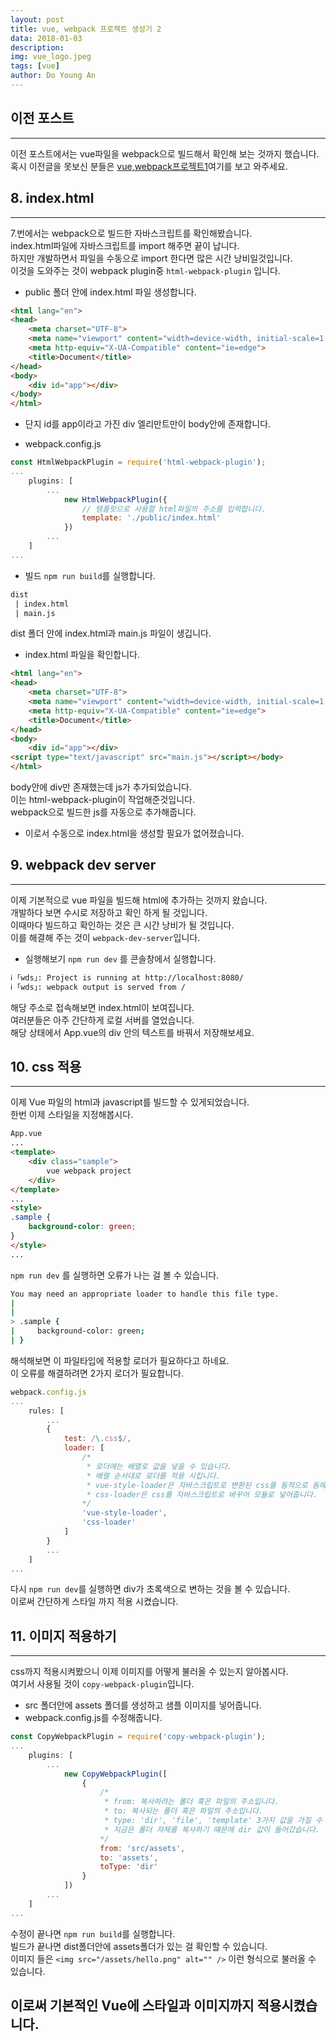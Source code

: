 ```yaml
---
layout: post
title: vue, webpack 프로젝트 생성기 2
data: 2018-01-03
description: 
img: vue_logo.jpeg
tags: [vue]
author: Do Young An
---
```


## 이전 포스트
----------------------------------------------------
이전 포스트에서는 vue파일을 webpack으로 빌드해서 확인해 보는 것까지 했습니다.
혹시 이전글을 못보신 분들은 [vue,webpack프로젝트1](https://doyoungan.github.io/vue-webpack-1/)여기를 보고 와주세요.

## 8. index.html
---------------------------------------------------
7.번에서는 webpack으로 빌드한 자바스크립트를 확인해봤습니다.  
index.html파일에 자바스크립트를 import 해주면 끝이 납니다.  
하지만 개발하면서 파일을 수동으로 import 한다면 많은 시간 낭비일것입니다.  
이것을 도와주는 것이 webpack plugin중 `html-webpack-plugin` 입니다.  

- public 폴더 안에 index.html 파일 생성합니다.  

``` html
<html lang="en">
<head>
    <meta charset="UTF-8">
    <meta name="viewport" content="width=device-width, initial-scale=1.0">
    <meta http-equiv="X-UA-Compatible" content="ie=edge">
    <title>Document</title>
</head>
<body>
    <div id="app"></div>
</body>
</html>
```
- 단지 id를 app이라고 가진 div 엘리만트만이 body안에 존재합니다.  

- webpack.config.js

``` javascript
const HtmlWebpackPlugin = require('html-webpack-plugin');
...
    plugins: [
        ...
            new HtmlWebpackPlugin({
                // 템플릿으로 사용할 html파일의 주소를 입력합니다.
                template: './public/index.html'
            })
        ...
    ]
...
```

- 빌드
`npm run build`를 실행합니다.

``` bash
dist
 | index.html
 | main.js
```

dist 폴더 안에 index.html과 main.js 파일이 생깁니다.

- index.html 파일을 확인합니다.

``` html
<html lang="en">
<head>
    <meta charset="UTF-8">
    <meta name="viewport" content="width=device-width, initial-scale=1.0">
    <meta http-equiv="X-UA-Compatible" content="ie=edge">
    <title>Document</title>
</head>
<body>
    <div id="app"></div>
<script type="text/javascript" src="main.js"></script></body>
</html>
```

body안에 div만 존재했는데 js가 추가되었습니다.   
이는 html-webpack-plugin이 작업해준것입니다.    
webpack으로 빌드한 js를 자동으로 추가해줍니다.   

- 이로서 수동으로 index.html을 생성할 필요가 없어졌습니다.


## 9. webpack dev server
---------------------------------------------------------------
이제 기본적으로 vue 파일을 빌드해 html에 추가하는 것까지 왔습니다.   
개발하다 보면 수시로 저장하고 확인 하게 될 것입니다.  
이때마다 빌드하고 확인하는 것은 큰 시간 낭비가 될 것입니다.   
이를 해결해 주는 것이 `webpack-dev-server`입니다.  

- 실행해보기
`npm run dev` 를 콘솔창에서 실행합니다.

``` bash
ℹ ｢wds｣: Project is running at http://localhost:8080/
ℹ ｢wds｣: webpack output is served from /
```

해당 주소로 접속해보면 index.html이 보여집니다.  
여러분들은 아주 간단하게 로컬 서버를 열었습니다.  
해당 상태에서 App.vue의 div 안의 텍스트를 바꿔서 저장해보세요.


## 10. css 적용
-----------------------------------------------------------------
이제 Vue 파일의 html과 javascript를 빌드할 수 있게되었습니다.  
한번 이제 스타일을 지정해봅시다.  

``` html
App.vue
...
<template>
    <div class="sample">
        vue webpack project
    </div>
</template>
...
<style>
.sample {
    background-color: green;
}
</style>
...
```

`npm run dev` 를 실행하면 오류가 나는 걸 볼 수 있습니다.

``` bash
You may need an appropriate loader to handle this file type.
|
|
> .sample {
|     background-color: green;
| }
```

해석해보면 이 파일타입에 적용할 로더가 필요하다고 하네요.  
이 오류를 해결하려면 2가지 로더가 필요합니다.

``` javascript
webpack.config.js
...
    rules: [
        ...
        {
            test: /\.css$/,
            loader: [
                /*
                 * 로더에는 배열로 값을 넣을 수 있습니다.
                 * 배열 순서대로 로더를 적용 시킵니다.
                 * vue-style-loader은 자바스크립트로 변환된 css를 동적으로 돔에 추가해줍니다.
                 * css-loader은 css를 자바스크립트로 바꾸어 모듈로 넣어줍니다.
                */
                'vue-style-loader',
                'css-loader'
            ]
        }
        ...
    ]
...
```

다시 `npm run dev`를 실행하면 div가 초록색으로 변하는 것을 볼 수 있습니다.   
이로써 간단하게 스타일 까지 적용 시켰습니다.


## 11. 이미지 적용하기
---------------------------------------------------------------
css까지 적용시켜봤으니 이제 이미지를 어떻게 불러올 수 있는지 알아봅시다.  
여기서 사용될 것이 `copy-webpack-plugin`입니다.

- src 폴더안에 assets 폴더를 생성하고 샘플 이미지를 넣어줍니다.
- webpack.config.js를 수정해줍니다.

``` javascript
const CopyWebpackPlugin = require('copy-webpack-plugin');
...
    plugins: [
        ...
            new CopyWebpackPlugin([
                {
                    /*
                     * from: 복사하려는 폴더 혹은 파일의 주소입니다.
                     * to: 복사되는 폴더 혹은 파일의 주소입니다.
                     * type: 'dir', 'file', 'template' 3가지 값을 가질 수 있습니다.
                     * 지금은 폴더 자체를 복사하기 떄문에 dir 값이 들어갔습니다.
                    */
                    from: 'src/assets',
                    to: 'assets',
                    toType: 'dir'
                }
            ])
        ...
    ]
...
```

수정이 끝나면 `npm run build`를 실행합니다.  
빌드가 끝나면 dist폴더안에 assets폴더가 있는 걸 확인할 수 있습니다.  
이미지 들은 `<img src="/assets/hello.png" alt="" />` 이런 형식으로 불러올 수 있습니다.

## 이로써 기본적인 Vue에 스타일과 이미지까지 적용시켰습니다.